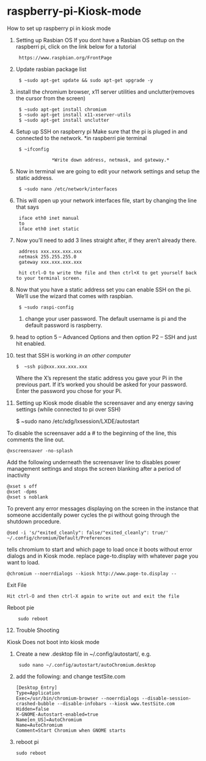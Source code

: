 # raspberry-pi-Kiosk-mode
How to set up raspberry pi in kiosk mode 

1. Setting up Rasbian OS
If you dont have a Rasbian OS settup on the raspberri pi, click on the link below for a tutorial

        https://www.raspbian.org/FrontPage

2. Update rasbian package list

        $ ~sudo apt-get update && sudo apt-get upgrade -y

3. install the chromium browser, x11 server utilities and unclutter(removes the cursor from the screen)
    
        $ ~sudo apt-get install chromium 
        $ ~sudo apt-get install x11-xserver-utils      
        $ ~sudo apt-get install unclutter 

4. Setup up SSH on raspberry pi
Make sure that the pi is pluged in and connected to the network. *in raspberri pie terminal

        $ ~ifconfig

                    *Write down address, netmask, and gateway.*

5. Now in terminal we are going to edit your network settings and setup the static address.

        $ ~sudo nano /etc/network/interfaces

6. This will open up your network interfaces file, start by changing the line that says

        iface eth0 inet manual
        to
        iface eth0 inet static

7. Now you’ll need to add 3 lines straight after, if they aren’t already there.

        address xxx.xxx.xxx.xxx
        netmask 255.255.255.0
        gateway xxx.xxx.xxx.xxx

        hit ctrl-O to write the file and then ctrl+X to get yourself back to your terminal screen.

8. Now that you have a static address set you can enable SSH on the pi. We’ll use the wizard that comes with raspbian.

        $ ~sudo raspi-config

    1. change your user password. The default username is pi and the default password is raspberry.

9. head to option 5 – Advanced Options and then option P2 – SSH and just hit enabled.

10. test that SSH is working *in an other computer* 

        $  ~ssh pi@xxx.xxx.xxx.xxx

    Where the X’s represent the static address you gave your Pi in the previous part. If it’s worked you should be asked for your password. Enter the password you chose for your Pi.

11. Setting up Kiosk mode
disable the screensaver and any energy saving settings (while connected to pi over SSH)

    $ ~sudo nano /etc/xdg/lxsession/LXDE/autostart

To disable the screensaver add a # to the beginning of the line, this comments the line out.

    @xscreensaver -no-splash

Add the following underneath the screensaver line to disables power management settings and stops the screen blanking after a period of inactivity

    @xset s off
    @xset -dpms
    @xset s noblank
    
To prevent any error messages displaying on the screen in the instance that someone accidentally power cycles the pi without going through the shutdown procedure.

    @sed -i 's/"exited_cleanly": false/"exited_cleanly": true/' ~/.config/chromium/Default/Preferences
    
tells chromium to start and which page to load once it boots without error dialogs and in Kiosk mode. replace page-to.display with whatever page you want to load.  

    @chromium --noerrdialogs --kiosk http://www.page-to.display --
    
Exit File 

    Hit ctrl-O and then ctrl-X again to write out and exit the file
    
 Reboot pie
 
        sudo reboot
        
        
12. Trouble Shooting

Kiosk Does not boot into kiosk mode

1. Create a new .desktop file in ~/.config/autostart/, e.g.

        sudo nano ~/.config/autostart/autoChromium.desktop
        
2.  add the following: and change testSite.com

        [Desktop Entry]
        Type=Application
        Exec=/usr/bin/chromium-browser --noerrdialogs --disable-session-crashed-bubble --disable-infobars --kiosk www.testSite.com
        Hidden=false
        X-GNOME-Autostart-enabled=true
        Name[en_US]=AutoChromium
        Name=AutoChromium
        Comment=Start Chromium when GNOME starts
        
3.  reboot pi

        sudo reboot
        


        
        
    
    
    






                                 
